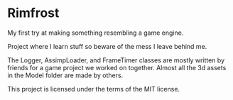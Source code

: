 # Rimfrost
My first try at making something resembling a game engine.

Project where I learn stuff so beware of the mess I leave behind me.


The Logger, AssimpLoader, and FrameTimer classes are mostly written by friends for a game project we worked on together.
Almost all the 3d assets in the Model folder are made by others.

This project is licensed under the terms of the MIT license.
